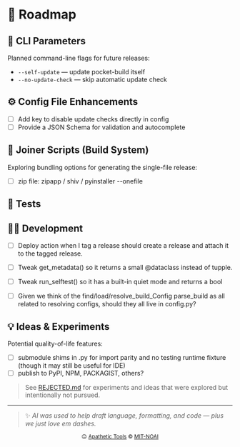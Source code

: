 <!-- Roadmap.md -->
# 🧭 Roadmap

## 🧰 CLI Parameters
Planned command-line flags for future releases:

- `--self-update` — update pocket-build itself
- `--no-update-check` — skip automatic update check

## ⚙️ Config File Enhancements

- [ ] Add key to disable update checks directly in config
- [ ] Provide a JSON Schema for validation and autocomplete

## 🧩 Joiner Scripts (Build System)
Exploring bundling options for generating the single-file release:

- [ ] zip file: zipapp / shiv / pyinstaller --onefile

## 🧪 Tests


## 🧑‍💻 Development
- [ ] Deploy action when I tag a release should create a release and attach it to the tagged release.

- [ ] Tweak get_metadata() so it returns a small @dataclass instead of tupple.
- [ ] Tweak run_selftest() so it has a built-in quiet mode and returns a bool
- [ ] Given we think of the find/load/resolve_build_Config parse_build as all related to resolving configs, should they all live in config.py?

## 💡 Ideas & Experiments
Potential quality-of-life features:

- [ ] submodule shims in .py for import parity and no testing runtime fixture (though it may still be useful for IDE)
- [ ] publish to PyPI, NPM, PACKAGIST, others?

> See [REJECTED.md](REJECTED.md) for experiments and ideas that were explored but intentionally not pursued.

---

> ✨ *AI was used to help draft language, formatting, and code — plus we just love em dashes.*

<p align="center">
  <sub>😐 <a href="https://apathetic-tools.github.io/">Apathetic Tools</a> © <a href="./LICENSE">MIT-NOAI</a></sub>
</p>
